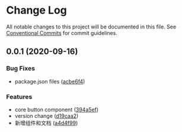 # Change Log

All notable changes to this project will be documented in this file.
See [Conventional Commits](https://conventionalcommits.org) for commit guidelines.

## 0.0.1 (2020-09-16)


### Bug Fixes

* package.json files ([acbe6f4](https://github.com/wow-joy/wowjoy/commit/acbe6f40904b78d5e100278a40e2810370389634))


### Features

* core button component ([394a5ef](https://github.com/wow-joy/wowjoy/commit/394a5efeffed3033c74a8325c08b08b5d126402c))
* version change ([d19caa2](https://github.com/wow-joy/wowjoy/commit/d19caa2de8f3c101291be5a52164921c259b2cdb))
* 新增组件和文档 ([a4d4f99](https://github.com/wow-joy/wowjoy/commit/a4d4f99f9d3335c901d5e268517ece2f16506b26))
